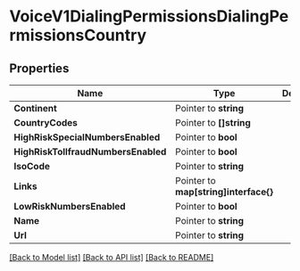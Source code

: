 # VoiceV1DialingPermissionsDialingPermissionsCountry

## Properties

Name | Type | Description | Notes
------------ | ------------- | ------------- | -------------
**Continent** | Pointer to **string** |  |
**CountryCodes** | Pointer to **[]string** |  |
**HighRiskSpecialNumbersEnabled** | Pointer to **bool** |  |
**HighRiskTollfraudNumbersEnabled** | Pointer to **bool** |  |
**IsoCode** | Pointer to **string** |  |
**Links** | Pointer to **map[string]interface{}** |  |
**LowRiskNumbersEnabled** | Pointer to **bool** |  |
**Name** | Pointer to **string** |  |
**Url** | Pointer to **string** |  |

[[Back to Model list]](../README.md#documentation-for-models) [[Back to API list]](../README.md#documentation-for-api-endpoints) [[Back to README]](../README.md)


